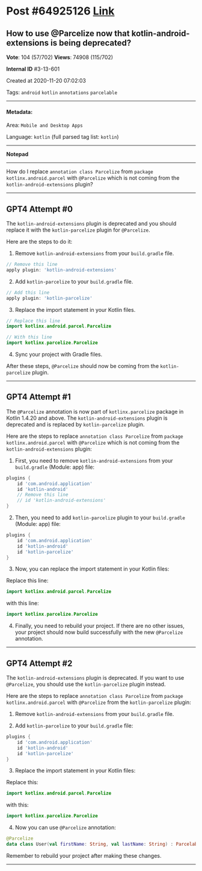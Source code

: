 
# Post \#64925126 [Link](https://stackoverflow.com/questions/64925126/)

## How to use @Parcelize now that kotlin-android-extensions is being deprecated?

**Vote**: 104 (57/702) **Views**: 74908 (115/702) 

**Internal ID** \#3-13-601

Created at 2020-11-20 07:02:03

Tags: `android` `kotlin` `annotations` `parcelable`

----------

#### Metadata:

Area: `Mobile and Desktop Apps`

Language: `kotlin` (full parsed tag list: `kotlin`)

----------

**Notepad**


----------

How do I replace `annotation class Parcelize` from `package kotlinx.android.parcel` with `@Parcelize` which is not coming from the `kotlin-android-extensions` plugin?


----------
        
## GPT4 Attempt \#0

The `kotlin-android-extensions` plugin is deprecated and you should replace it with the `kotlin-parcelize` plugin for `@Parcelize`.

Here are the steps to do it:

1. Remove `kotlin-android-extensions` from your `build.gradle` file.

```groovy
// Remove this line
apply plugin: 'kotlin-android-extensions'
```

2. Add `kotlin-parcelize` to your `build.gradle` file.

```groovy
// Add this line
apply plugin: 'kotlin-parcelize'
```

3. Replace the import statement in your Kotlin files.

```kotlin
// Replace this line
import kotlinx.android.parcel.Parcelize

// With this line
import kotlinx.parcelize.Parcelize
```

4. Sync your project with Gradle files.

After these steps, `@Parcelize` should now be coming from the `kotlin-parcelize` plugin.

--------

## GPT4 Attempt \#1

The `@Parcelize` annotation is now part of `kotlinx.parcelize` package in Kotlin 1.4.20 and above. The `kotlin-android-extensions` plugin is deprecated and is replaced by `kotlin-parcelize` plugin.

Here are the steps to replace `annotation class Parcelize` from `package kotlinx.android.parcel` with `@Parcelize` which is not coming from the `kotlin-android-extensions` plugin:

1. First, you need to remove `kotlin-android-extensions` from your `build.gradle` (Module: app) file:

```groovy
plugins {
    id 'com.android.application'
    id 'kotlin-android'
    // Remove this line
    // id 'kotlin-android-extensions'
}
```

2. Then, you need to add `kotlin-parcelize` plugin to your `build.gradle` (Module: app) file:

```groovy
plugins {
    id 'com.android.application'
    id 'kotlin-android'
    id 'kotlin-parcelize'
}
```

3. Now, you can replace the import statement in your Kotlin files:

Replace this line:

```kotlin
import kotlinx.android.parcel.Parcelize
```

with this line:

```kotlin
import kotlinx.parcelize.Parcelize
```

4. Finally, you need to rebuild your project. If there are no other issues, your project should now build successfully with the new `@Parcelize` annotation.

--------

## GPT4 Attempt \#2

The `kotlin-android-extensions` plugin is deprecated. If you want to use `@Parcelize`, you should use the `kotlin-parcelize` plugin instead.

Here are the steps to replace `annotation class Parcelize` from `package kotlinx.android.parcel` with `@Parcelize` from the `kotlin-parcelize` plugin:

1. Remove `kotlin-android-extensions` from your `build.gradle` file.

2. Add `kotlin-parcelize` to your `build.gradle` file:

```groovy
plugins {
    id 'com.android.application'
    id 'kotlin-android'
    id 'kotlin-parcelize'
}
```

3. Replace the import statement in your Kotlin files:

Replace this:

```kotlin
import kotlinx.android.parcel.Parcelize
```

with this:

```kotlin
import kotlinx.parcelize.Parcelize
```

4. Now you can use `@Parcelize` annotation:

```kotlin
@Parcelize
data class User(val firstName: String, val lastName: String) : Parcelable
```

Remember to rebuild your project after making these changes.

--------

